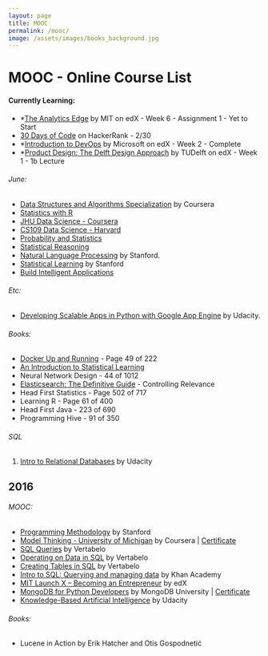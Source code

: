 ```yaml
---
layout: page
title: MOOC
permalink: /mooc/
image: /assets/images/books_background.jpg
---
```


# MOOC - Online Course List

#### Currently Learning: 

- *[The Analytics Edge](https://www.edx.org/course/analytics-edge-mitx-15-071x-2) by MIT on edX - Week 6 - Assignment 1 - Yet to Start
- [30 Days of Code](https://www.hackerrank.com/domains/tutorials/30-days-of-code) on HackerRank - 2/30
- *[Introduction to DevOps](https://www.edx.org/course/introduction-devops-microsoft-dev212x) by Microsoft on edX - Week 2 - Complete
- *[Product Design: The Delft Design Approach](https://www.edx.org/course/product-design-delft-design-approach-delftx-dda691x-0) by TUDelft on edX - Week 1 - 1b Lecture

###### June:

- [Data Structures and Algorithms Specialization](https://www.coursera.org/specializations/data-structures-algorithms) by Coursera
- [Statistics with R](http://www.springer.com/us/book/9783319285290)
- [JHU Data Science - Coursera](https://www.coursera.org/specializations/jhu-data-science)
- [CS109 Data Science - Harvard](http://cs109.github.io/2015/)
- [Probability and Statistics](https://lagunita.stanford.edu/courses/OLI/ProbStat/Open/about)
- [Statistical Reasoning](https://lagunita.stanford.edu/courses/OLI/StatReasoning/Open/about)
- [Natural Language Processing](https://www.coursera.org/course/nlp) by Stanford.
- [Statistical Learning](https://lagunita.stanford.edu/courses/HumanitiesSciences/StatLearning/Winter2016/about) by Stanford
- [Build Intelligent Applications](https://www.coursera.org/specializations/machine-learning)

###### Etc:
- [Developing Scalable Apps in Python with Google App Engine](https://www.udacity.com/course/developing-scalable-apps-in-python--ud858) by Udacity.

###### Books:

- [Docker Up and Running](http://shop.oreilly.com/product/0636920036142.do) - Page 49 of 222
- [An Introduction to Statistical Learning](http://www-bcf.usc.edu/~gareth/ISL/)
- Neural Network Design - 44 of 1012
- [Elasticsearch: The Definitive Guide](https://www.elastic.co/guide/en/elasticsearch/guide/current/index.html) - Controlling Relevance
- Head First Statistics - Page 502 of 717
- Learning R - Page 61 of 400
- Head First Java - 223 of 690
- Programming Hive - 91 of 350


###### SQL
1. [Intro to Relational Databases](https://www.udacity.com/course/intro-to-relational-databases--ud197) by Udacity

## 2016

###### MOOC:

- [Programming Methodology](https://see.stanford.edu/Course/CS106A) by Stanford
- [Model Thinking - University of Michigan](https://www.coursera.org/learn/model-thinking) by Coursera | [Certificate](https://github.com/KartikKannapur/kartikkannapur.github.io/blob/master/mooc_certificates/Model_Thinking_Coursera_Michigan.png)
- [SQL Queries](https://academy.vertabelo.com/course/sql-queries) by Vertabelo
- [Operating on Data in SQL](https://academy.vertabelo.com/course/operating-on-data-in-sql) by Vertabelo
- [Creating Tables in SQL](https://academy.vertabelo.com/course/creating-tables-in-sql) by Vertabelo
- [Intro to SQL: Querying and managing data](https://www.khanacademy.org/computing/computer-programming/sql) by Khan Academy
- [MIT Launch X – Becoming an Entrepreneur](https://www.edx.org/course/becoming-entrepreneur-mitx-launch-x) by edX
- [MongoDB for Python Developers](https://university.mongodb.com/courses/M101P/about) by MongoDB University | [Certificate](https://github.com/KartikKannapur/kartikkannapur.github.io/blob/master/mooc_certificates/MongoDB_M101P_Certificate.pdf)
- [Knowledge-Based Artificial Intelligence](https://www.udacity.com/course/knowledge-based-ai-cognitive-systems--ud409) by Udacity


###### Books:
- Lucene in Action by Erik Hatcher and Otis Gospodnetić
